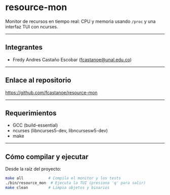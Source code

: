 # resource-mon

Monitor de recursos en tiempo real: CPU y memoria usando `/proc` y una interfaz TUI con ncurses.

---

## Integrantes

- Fredy Andres Castaño Escobar (fcastanoe@unal.edu.co)

---

## Enlace al repositorio

https://github.com/fcastanoe/resource-mon

---

## Requerimientos

- GCC (build-essential)
- ncurses (libncurses5-dev, libncursesw5-dev)
- make

---

## Cómo compilar y ejecutar

Desde la raíz del proyecto:

```bash
make all           # Compila el monitor y los tests
./bin/resource_mon  # Ejecuta la TUI (presiona 'q' para salir)
make clean         # Limpia objetos y binarios
